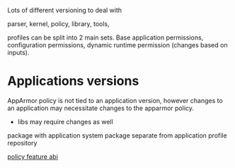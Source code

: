 Lots of different versioning to deal with

parser, kernel, policy, library, tools,


profiles can be split into 2 main sets. Base application permissions, configuration permissions, dynamic runtime permission (changes based on inputs).

# Applications versions

AppArmor policy is not tied to an application version, however changes to an application may necessitate changes to the apparmor policy.

- libs may require changes as well

package with application
system package separate from application
profile repository


[policy feature abi](AppArmorpolicyfeaturesabi)
